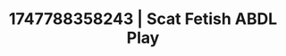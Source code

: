 ---
categories:
- Babysitter scenario
- Hawk Tuah
- POV erotica
- Erotic close-up
- Cheerleader roleplay
image: /assets/images/1747788358243.jpg
layout: post
seo:
  description: Featured content with premium ABDL Play, Scat Fetish. HD images available.
  keywords: ABDL Play, Scat Fetish
  og_image: /assets/images/1747788358243.jpg
  schema_type: VisualArtwork
tags:
- ABDL Play
- Scat Fetish
- '#1747788358243'
title: 1747788358243 | Scat Fetish ABDL Play
---